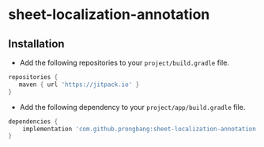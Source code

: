 # sheet-localization-annotation

## Installation

- Add the following repositories to your `project/build.gradle` file.

```groovy
repositories {
   maven { url 'https://jitpack.io' }
}
```

- Add the following dependency to your `project/app/build.gradle` file.

```groovy
dependencies {
    implementation 'com.github.prongbang:sheet-localization-annotation:1.2.0'
}
```
